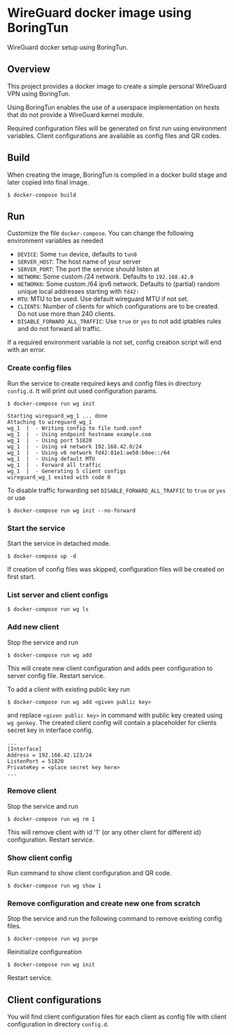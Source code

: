 # WireGuard docker image using BoringTun

WireGuard docker setup using BoringTun.

## Overview

This project provides a docker image to create a simple personal WireGuard VPN using BoringTun.

Using BoringTun enables the use of a userspace implementation on hosts that do not provide a WireGuard kernel module.

Required configuration files will be generated on first run using environment variables. Client configurations are
available as config files and QR codes.

## Build

When creating the image, BoringTun is compiled in a docker build stage and later copied into final image.

```
$ docker-compose build
```

## Run

Customize the file `docker-compose`. You can change the following environment variables as needed

* `DEVICE`: Some `tun` device, defaults to `tun0`
* `SERVER_HOST`: The host name of your server
* `SERVER_PORT`: The port the service should listen at
* `NETWORK`: Some custom /24 network. Defaults to `192.168.42.0`
* `NETWORK6`: Some custom /64 ipv6 network. Defaults to (partial) random unique local addresses starting with `fd42:`
* `MTU`: MTU to be used. Use default wireguard MTU if not set.
* `CLIENTS`: Number of clients for which configurations are to be created. Do not use more than 240 clients.
* `DISABLE_FORWARD_ALL_TRAFFIC`: Use `true` or `yes` to not add iptables rules and do not forward all traffic.

If a required environment variable is not set, config creation script will end with an error.

### Create config files

Run the service to create required keys and config files in directory `config.d`. It will print out used configuration params.

```
$ docker-compose run wg init

Starting wireguard_wg_1 ... done
Attaching to wireguard_wg_1
wg_1  |  - Writing config to file tun0.conf
wg_1  |  - Using endpoint hostname example.com
wg_1  |  - Using port 51820
wg_1  |  - Using v4 network 192.168.42.0/24
wg_1  |  - Using v6 network fd42:81e1:ae50:b0ee::/64
wg_1  |  - Using default MTU
wg_1  |  - Forward all traffic
wg_1  |  - Generating 5 client configs
wireguard_wg_1 exited with code 0
```

To disable traffic forwarding set `DISABLE_FORWARD_ALL_TRAFFIC` to `true` or `yes` or use

```
$ docker-compose run wg init --no-forward
```

### Start the service

Start the service in detached mode.

```
$ docker-compose up -d
```
If creation of config files was skipped, configuration files will be created on first start.

### List server and client configs

```
$ docker-compose run wg ls
```

### Add new client

Stop the service and run

```
$ docker-compose run wg add
```

This will create new client configuration and adds peer configuration to server config file. Restart service.

To add a client with existing public key run

```
$ docker-compose run wg add <given public key>
```

and replace `<given public key>` in command with public key created using `wg genkey`.
The created client config will contain a placeholder for clients secret key in interface config.

```
...
[Interface]
Address = 192.168.42.123/24
ListenPort = 51820
PrivateKey = <place secret key here>
...
```

### Remove client

Stop the service and run

```
$ docker-compose run wg rm 1
```

This will remove client with id '1' (or any other client for different id) configuration. Restart service.

### Show client config

Run command to show client configuration and QR code.

```
$ docker-compose run wg show 1
```

### Remove configuration and create new one from scratch

Stop the service and run the following command to remove existing config files.

```
$ docker-compose run wg purge
```
Reinitialize configureation

```
$ docker-compose run wg init
```

Restart service.

## Client configurations

You will find client configuration files for each client as config file with client configuration in directory `config.d`.
